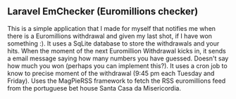 ## Laravel EmChecker (Euromillions checker)

This is a simple application that I made for myself that notifies me when there is a Euromillions withdrawal and given my last shot, if I have won something :). It uses a SqLite database to store the withdrawals and your hits. When the moment of the next Euromillion Withdrawal kicks in, it sends a email message saying how many numbers you have guessed. Doesn't say how much you won (perhaps you can implement this?).
It uses a cron job to know to precise moment of the withdrawal (9:45 pm each Tuesday and Friday). 
Uses the MagPieRSS framework to fetch the RSS euromillions feed from the portuguese bet house Santa Casa da Misericordia.

